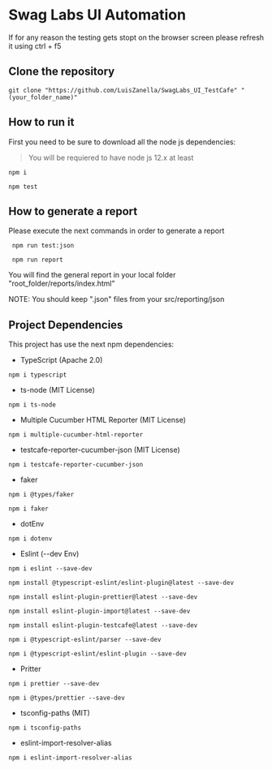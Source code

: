 # Swag Labs UI Automation
If for any reason the testing gets stopt on the browser screen please refresh it using ctrl + f5
## Clone the repository
```
git clone "https://github.com/LuisZanella/SwagLabs_UI_TestCafe" "(your_folder_name)"
```
## How to run it
First you need to be sure to download all the node js dependencies:
> You will be requiered to have node js 12.x at least
```
npm i
```
```
npm test
```
## How to generate a report
Please execute the next commands in order to generate a report

```
 npm run test:json
```
```
 npm run report
```

You will find the general report in your local folder "root_folder/reports/index.html"

NOTE: You should keep ".json" files from your src/reporting/json


## Project Dependencies

This project has use the next npm dependencies:

- TypeScript (Apache 2.0)
```
npm i typescript
```
- ts-node (MIT License)
```
npm i ts-node
```
- Multiple Cucumber HTML Reporter (MIT License)
```
npm i multiple-cucumber-html-reporter
```
- testcafe-reporter-cucumber-json (MIT License)
```
npm i testcafe-reporter-cucumber-json
```
- faker
```
npm i @types/faker
```
```
npm i faker
```
- dotEnv
```
npm i dotenv
```
- Eslint (--dev Env)
```
npm i eslint --save-dev
```
```
npm install @typescript-eslint/eslint-plugin@latest --save-dev
```
```
npm install eslint-plugin-prettier@latest --save-dev
```
```
npm install eslint-plugin-import@latest --save-dev
```
```
npm install eslint-plugin-testcafe@latest --save-dev
```
```
npm i @typescript-eslint/parser --save-dev
```
```
npm i @typescript-eslint/eslint-plugin --save-dev
```
- Pritter
```
npm i prettier --save-dev
```
```
npm i @types/prettier --save-dev
```
- tsconfig-paths (MIT)
```
npm i tsconfig-paths
```
- eslint-import-resolver-alias
```
npm i eslint-import-resolver-alias
```